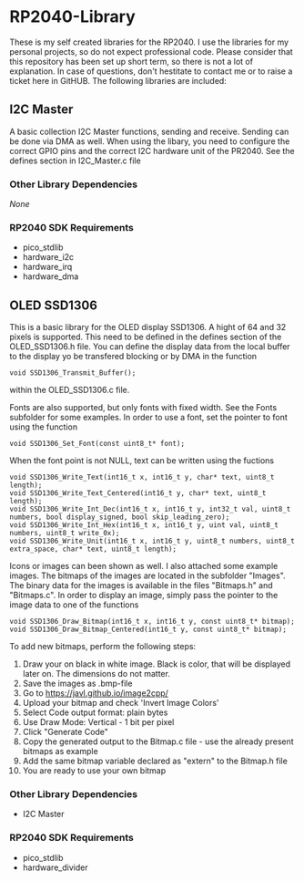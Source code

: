 # RP2040-Library

These is my self created libraries for the RP2040. I use the libraries for my personal projects, so do not expect professional code.
Please consider that this repository has been set up short term, so there is not a lot of explanation. In case of questions, don't hestitate
to contact me or to raise a ticket here in GitHUB.
The following libraries are included:

## I2C Master
A basic collection I2C Master functions, sending and receive. Sending can be done via DMA as well.
When using the libary, you need to configure the correct GPIO pins and the correct I2C hardware unit of the PR2040.
See the defines section in I2C_Master.c file

### Other Library Dependencies
*None*

### RP2040 SDK Requirements
* pico_stdlib
* hardware_i2c
* hardware_irq
* hardware_dma


## OLED SSD1306
This is a basic library for the OLED display SSD1306. A hight of 64 and 32 pixels is supported. This need to be defined in the defines section
of the OLED_SSD1306.h file. You can define the display data from the local buffer to the display yo be transfered blocking or by DMA in the
function 
```
void SSD1306_Transmit_Buffer();
```
within the OLED_SSD1306.c file. 

Fonts are also supported, but only fonts with fixed width. See the Fonts subfolder for some examples.
In order to use a font, set the pointer to font using the function 
```
void SSD1306_Set_Font(const uint8_t* font);
```

When the font point is not NULL, text can be written using the fuctions
```
void SSD1306_Write_Text(int16_t x, int16_t y, char* text, uint8_t length);
void SSD1306_Write_Text_Centered(int16_t y, char* text, uint8_t length);
void SSD1306_Write_Int_Dec(int16_t x, int16_t y, int32_t val, uint8_t numbers, bool display_signed, bool skip_leading_zero);
void SSD1306_Write_Int_Hex(int16_t x, int16_t y, uint val, uint8_t numbers, uint8_t write_0x);
void SSD1306_Write_Unit(int16_t x, int16_t y, uint8_t numbers, uint8_t extra_space, char* text, uint8_t length);
```


Icons or images can been shown as well. I also attached some example images. The bitmaps of the images are located in the subfolder "Images".
The binary data for the images is available in the files "Bitmaps.h" and "Bitmaps.c". In order to display an image, simply pass the pointer
to the image data to one of the functions 
```
void SSD1306_Draw_Bitmap(int16_t x, int16_t y, const uint8_t* bitmap);
void SSD1306_Draw_Bitmap_Centered(int16_t y, const uint8_t* bitmap);
```

To add new bitmaps, perform the following steps:
1. Draw your on black in white image. Black is color, that will be displayed later on. The dimensions do not matter.
2. Save the images as .bmp-file
3. Go to https://javl.github.io/image2cpp/
4. Upload your bitmap and check 'Invert Image Colors'
5. Select Code output format: plain bytes
6. Use Draw Mode: Vertical - 1 bit per pixel
7. Click "Generate Code"
8. Copy the generated output to the Bitmap.c file - use the already present bitmaps as example
9. Add the same bitmap variable declared as "extern" to the Bitmap.h file
10. You are ready to use your own bitmap

### Other Library Dependencies
* I2C Master 

### RP2040 SDK Requirements
* pico_stdlib
* hardware_divider